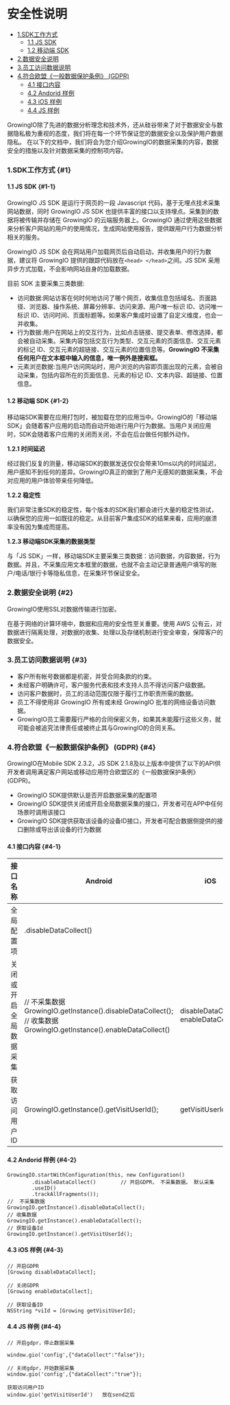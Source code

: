 # 安全性说明

* [1.SDK工作方式](privacy.md#1)
  * [1.1 JS SDK](privacy.md#1-1)
  * [1.2 移动端 SDK](privacy.md#1-2)
* [2.数据安全说明](privacy.md#2)
* [3.员工访问数据说明](privacy.md#3)
* [4.符合欧盟《一般数据保护条例》 \(GDPR\)](privacy.md#4)
  * [4.1 接口内容](privacy.md#4-1)
  * [4.2 Andorid 样例](privacy.md#4-2)
  * [4.3 iOS 样例](privacy.md#4-3)
  * [4.4 JS 样例](privacy.md#4-4)

GrowingIO除了先进的数据分析理念和技术外，还从硅谷带来了对于数据安全与数据隐私极为重视的态度，我们将在每一个环节保证您的数据安全以及保护用户数据隐私。 在以下的文档中，我们将会为您介绍GrowingIO的数据采集的内容，数据安全的措施以及针对数据采集的控制项内容。

### 1.SDK工作方式 {#1}

#### 1.1 JS SDK {#1-1}

GrowingIO JS SDK 是运行于网页的一段 Javascript 代码，基于无埋点技术采集网站数据，同时 GrowingIO JS SDK 也提供丰富的接口以支持埋点。采集到的数据将被传输并存储在 GrowingIO 的云端服务器上。GrowingIO 通过使用这些数据来分析客户网站的用户的使用情况，生成网站使用报告，提供跟用户行为数据分析相关的服务。

GrowingIO JS SDK 会在网站用户加载网页后自动启动，并收集用户的行为数据，建议将 GrowingIO 提供的跟踪代码放在`<head> </head>`之间。JS SDK 采用异步方式加载，不会影响网站自身的加载数据。

目前 SDK 主要采集三类数据:

* 访问数据:网站访客在何时何地访问了哪个网页，收集信息包括域名、页面路径、浏览器、操作系统、屏幕分辨率、访问来源、用户唯一标识 ID、访问唯一标识 ID、访问时间、页面标题等。如果客户集成时设置了自定义维度，也会一并收集。
* 行为数据:用户在网站上的交互行为，比如点击链接、提交表单、修改选择，都会被自动采集。采集内容包括交互行为类型、交互元素的页面信息、交互元素的标记 ID、交互元素的超链接、交互元素的位置信息等。**GrowingIO 不采集任何用户在文本框中输入的信息，唯一例外是搜索框。**
* 元素浏览数据:当用户访问网站时，用户浏览的内容即页面出现的元素，会被自动采集，包括内容所在的页面信息、元素的标记 ID、文本内容、超链接、位置信息。

#### 1.2 移动端 SDK {#1-2}

移动端SDK需要在应用打包时，被加载在您的应用当中。GrowingIO的「移动端SDK」会随着客户应用的启动而自动开始进行用户行为数据。当用户关闭应用时，SDK会随着客户应用的关闭而关闭，不会在后台做任何额外动作。

**1.2.1 时间延迟**

经过我们反复的测量，移动端SDK的数据发送仅仅会带来10ms以内的时间延迟，用户感知不到任何的差异。GrowingIO真正的做到了用户无感知的数据采集，不会对应用的用户体验带来任何降低。

**1.2.2 稳定性**

我们非常注重SDK的稳定性，每个版本的SDK我们都会进行大量的稳定性测试，以确保您的应用一如既往的稳定。从目前客户集成SDK的结果来看，应用的崩溃率没有因为集成而提高。

**1.2.3 移动端SDK采集的数据类型**

与「JS SDK」一样，移动端SDK主要采集三类数据：访问数据，内容数据，行为数据。并且，不采集应用文本框里的数据，也就不会主动记录普通用户填写的账户/电话/银行卡等隐私信息，在采集环节保证安全。

### 2.数据安全说明 {#2}

GrowingIO使用SSL对数据传输进行加密。

在基于网络的计算环境中，数据和应用的安全性至关重要。使用 AWS 公有云，对数据进行隔离处理，对数据的收集、处理以及存储机制进行安全审查，保障客户的数据安全。

### 3.员工访问数据说明 {#3}

* 客户所有帐号数据都是机密，并受合同条款的约束。
* 未经客户明确许可，客户服务代表和技术支持人员不得访问客户级数据。
* 访问客户数据时，员工的活动范围仅限于履行工作职责所需的数据。
* 员工不得使用非 GrowingIO 所有或未经 GrowingIO 批准的网络设备访问数据。
* GrowingIO员工需要履行严格的合同保密义务，如果其未能履行这些义务，就可能会被追究法律责任或被终止其与GrowingIO的合同关系。

### 4.符合欧盟《一般数据保护条例》 \(GDPR\) {#4}

GrowingIO在Mobile SDK 2.3.2，JS SDK 2.1.8及以上版本中提供了以下的API供开发者调用满足客户网站或移动应用符合欧盟区的《一般数据保护条例》\(GDPR\)。

* GrowingIO SDK提供默认是否开启数据采集的配置项
* GrowingIO SDK提供关闭或开启全局数据采集的接口，开发者可在APP中任何场景时调用该接口
* GrowingIO SDK提供获取该设备的设备ID接口，开发者可配合数据侧提供的接口删除或导出该设备的行为数据

#### 4.1 接口内容 {#4-1}

| 接口名称 | Android | iOS | JS |
| --- | --- | --- | --- |
| 全局配置项 | .disableDataCollect\(\) |  |  |
| 关闭或开启全局数据采集 | // 不采集数据 GrowingIO.getInstance\(\).disableDataCollect\(\); // 收集数据 GrowingIO.getInstance\(\).enableDataCollect\(\) | disableDataCollect    enableDataCollect | // 开启gdpr，停止数据采集 window.gio\('config',{"dataCollect":"false"}\); // 关闭gdpr，开始数据采集 window.gio\('config',{"dataCollect":"true"}\); 放在send之前 |
| 获取访问用户ID | GrowingIO.getInstance\(\).getVisitUserId\(\); | getVisitUserId | window.gio\('getVisitUserId'\); 放在send之后 |

#### **4.2 Andorid 样例** {#4-2}

```text
GrowingIO.startWithConfiguration(this, new Configuration()
        .disableDataCollect()        // 开启GDPR， 不采集数据。 默认采集
        .useID()
        .trackAllFragments());
//  不采集数据
GrowingIO.getInstance().disableDataCollect();
// 收集数据
GrowingIO.getInstance().enableDataCollect();
// 获取设备Id
GrowingIO.getInstance().getVisitUserId();
```

#### **4.3 iOS 样例** {#4-3}

```text
// 开启GDPR
[Growing disableDataCollect];

// 关闭GDPR
[Growing enableDataCollect];

// 获取设备ID
NSString *viId = [Growing getVisitUserId];
```

#### **4.4 JS 样例** {#4-4}

```text
// 开启gdpr，停止数据采集

window.gio('config',{"dataCollect":"false"});

// 关闭gdpr，开始数据采集
window.gio('config',{"dataCollect":"true"});

获取访问用户ID
window.gio('getVisitUserId')   放在send之后
```


